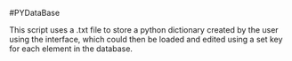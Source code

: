 #PYDataBase

This script uses a .txt file to store a python dictionary created 
by the user using the interface, which could then be loaded and 
edited using a set key for each element in the database.
